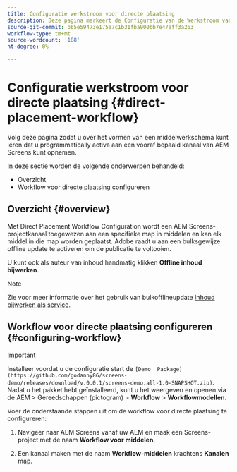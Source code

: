 ```yaml
---
title: Configuratie werkstroom voor directe plaatsing
description: Deze pagina markeert de Configuratie van de Werkstroom van de Directe Plaatsing.
source-git-commit: b65e59473e175e7c1b31fba900bb7e47eff3a263
workflow-type: tm+mt
source-wordcount: '188'
ht-degree: 0%

---
```



# Configuratie werkstroom voor directe plaatsing {#direct-placement-workflow}

Volg deze pagina zodat u over het vormen van een middelwerkschema kunt leren dat u programmatically activa aan een vooraf bepaald kanaal van AEM Screens kunt opnemen.

In deze sectie worden de volgende onderwerpen behandeld:

* Overzicht
* Workflow voor directe plaatsing configureren

## Overzicht {#overview}

Met Direct Placement Workflow Configuration wordt een AEM Screens-projectkanaal toegewezen aan een specifieke map in middelen en kan elk middel in die map worden geplaatst. Adobe raadt u aan een bulksgewijze offline update te activeren om de publicatie te voltooien.

U kunt ook als auteur van inhoud handmatig klikken **Offline inhoud bijwerken**.

>[!NOTE]
>
>Zie voor meer informatie over het gebruik van bulkofflineupdate [Inhoud bijwerken als service](/help/user-guide/content-update-as-a-service.md).

## Workflow voor directe plaatsing configureren {#configuring-workflow}

>[!IMPORTANT]
>
>Installeer voordat u de configuratie start de `[Demo  Package](https://github.com/godanny86/screens-demo/releases/download/v.0.0.1/screens-demo.all-1.0-SNAPSHOT.zip)`. Nadat u het pakket hebt geïnstalleerd, kunt u het weergeven en openen via de AEM > Gereedschappen (pictogram) > **Workflow** > **Workflowmodellen**.

Voer de onderstaande stappen uit om de workflow voor directe plaatsing te configureren:

1. Navigeer naar AEM Screens vanaf uw AEM en maak een Screens-project met de naam **Workflow voor middelen**.

1. Een kanaal maken met de naam **Workflow-middelen** krachtens **Kanalen** map.

